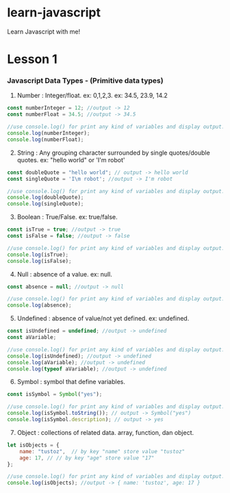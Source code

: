 # learn-javascript
Learn Javascript with me!


#  Lesson 1

### **Javascript Data Types - (Primitive data types)**

1. Number : Integer/float. ex: 0,1,2,3. ex: 34.5, 23.9, 14.2
```js
const numberInteger = 12; //output -> 12
const numberFloat = 34.5; //output -> 34.5

//use console.log() for print any kind of variables and display output.
console.log(numberInteger);
console.log(numberFloat);

```
2. String : Any grouping character surrounded by single quotes/double quotes. ex: "hello world" or 'I\'m robot'
```js
const doubleQuote = "hello world"; // output -> hello world
const singleQuote = 'I\m robot'; //output -> I'm robot

//use console.log() for print any kind of variables and display output.
console.log(doubleQuote);
console.log(singleQuote);
```

3. Boolean : True/False. ex: true/false.
```js
const isTrue = true; //output -> true
const isFalse = false; //output -> false

//use console.log() for print any kind of variables and display output.
console.log(isTrue);
console.log(isFalse);
```

4. Null : absence of a value. ex: null.
```js
const absence = null; //output -> null

//use console.log() for print any kind of variables and display output.
console.log(absence);
```

5. Undefined : absence of value/not yet defined. ex: undefined.
```js
const isUndefined = undefined; //output -> undefined
const aVariable;

//use console.log() for print any kind of variables and display output.
console.log(isUndefined); //output -> undefined
console.log(aVariable); //output -> undefined
console.log(typeof aVariable); //output -> undefined

```

6. Symbol : symbol that define variables.
```js
const isSymbol = Symbol("yes");

//use console.log() for print any kind of variables and display output.
console.log(isSymbol.toString()); // output -> Symbol("yes")
console.log(isSymbol.description); // output -> yes
```

7. Object : collections of related data. array, function, dan object.
```js
let isObjects = {
    name: "tustoz",  // by key "name" store value "tustoz"
    age: 17, // // by key "age" store value "17"
};

//use console.log() for print any kind of variables and display output.
console.log(isObjects); //output -> { name: 'tustoz', age: 17 }
```
